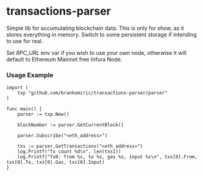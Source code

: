 # transactions-parser

Simple lib for accumulating blockchain data. This is only for show, as it stores everything in memory. Switch to some persistent storage if intending to use for real.

Set *RPC_URL* env var if you wish to use your own node, otherwise it will default to Ethereum Mainnet free Infura Node.

### Usage Example
```
import (
	txp "github.com/brankomiric/transactions-parser/parser"
)

func main() {
    parser := txp.New()

    blockNumber := parser.GetCurrentBlock()

    parser.Subscribe("<eth_address>")

    txs := parser.GetTransactions("<eth_address>")
    log.Printf("Tx count %d\n", len(txs1))
    log.Printf("Tx0: from %s, to %s, gas %s, input %s\n", txs[0].From, txs[0].To, txs[0].Gas, txs[0].Input)
}
```